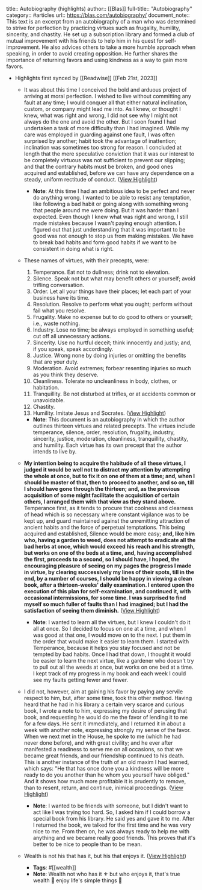 title:: Autobiography (highlights)
author:: [[Blas]]
full-title:: "Autobiography"
category:: #articles
url:: https://blas.com/autobiography/
document_note:: This text is an excerpt from an autobiography of a man who was determined to strive for perfection by practicing virtues such as frugality, humility, sincerity, and chastity. He set up a subscription library and formed a club of mutual improvement with his friends to help him in his quest for self-improvement. He also advices others to take a more humble approach when speaking, in order to avoid creating opposition. He further shares the importance of returning favors and using kindness as a way to gain more favors.

- Highlights first synced by [[Readwise]] [[Feb 21st, 2023]]
	- It was about this time I conceived the bold and arduous project of arriving at moral perfection. I wished to live without committing any fault at any time; I would conquer all that either natural inclination, custom, or company might lead me into. As I knew, or thought I knew, what was right and wrong, I did not see why I might not always do the one and avoid the other. But I soon found I had undertaken a task of more difficulty than I had imagined. While my care was employed in guarding against one fault, I was often surprised by another; habit took the advantage of inattention; inclination was sometimes too strong for reason. I concluded at length that the mere speculative conviction that it was our interest to be completely virtuous was not sufficient to prevent our slipping; and that the contrary habits must be broken, and good ones acquired and established, before we can have any dependence on a steady, uniform rectitude of conduct. ([View Highlight](https://read.readwise.io/read/01gsp6ye68b9ds41a814qwwg85))
		- **Note**: At this time I had an ambitious idea to be perfect and never do anything wrong. I wanted to be able to resist any temptation, like following a bad habit or going along with something wrong that people around me were doing. But it was harder than I expected. Even though I knew what was right and wrong, I still made mistakes because I wasn't paying enough attention. I figured out that just understanding that it was important to be good was not enough to stop us from making mistakes. We have to break bad habits and form good habits if we want to be consistent in doing what is right.
	- These names of virtues, with their precepts, were:
	  
	  1.  Temperance. Eat not to dullness; drink not to elevation.
	  2.  Silence. Speak not but what may benefit others or yourself; avoid trifling conversation.
	  3.  Order. Let all your things have their places; let each part of your business have its time.
	  4.  Resolution. Resolve to perform what you ought; perform without fail what you resolve.
	  5.  Frugality. Make no expense but to do good to others or yourself; i.e., waste nothing.
	  6.  Industry. Lose no time; be always employed in something useful; cut off all unnecessary actions.
	  7.  Sincerity. Use no hurtful deceit; think innocently and justly; and, if you speak, speak accordingly.
	  8.  Justice. Wrong none by doing injuries or omitting the benefits that are your duty.
	  9.  Moderation. Avoid extremes; forbear resenting injuries so much as you think they deserve.
	  10.  Cleanliness. Tolerate no uncleanliness in body, clothes, or habitation.
	  11.  Tranquillity. Be not disturbed at trifles, or at accidents common or unavoidable.
	  12.  Chastity.
	  13.  Humility. Imitate Jesus and Socrates. ([View Highlight](https://read.readwise.io/read/01gsp6q6sbfv1gfqg4qtzzf6ns))
		- **Note**: This document is an autobiography in which the author outlines thirteen virtues and related precepts. The virtues include temperance, silence, order, resolution, frugality, industry, sincerity, justice, moderation, cleanliness, tranquillity, chastity, and humility. Each virtue has its own precept that the author intends to live by.
	- **My intention being to acquire the habitude of all these virtues, I judged it would be well not to distract my attention by attempting the whole at once, but to fix it on one of them at a time; and, when I should be master of that, then to proceed to another, and so on, till I should have gone through the thirteen; and, as the previous acquisition of some might facilitate the acquisition of certain others, I arranged them with that view as they stand above.** Temperance first, as it tends to procure that coolness and clearness of head which is so necessary where constant vigilance was to be kept up, and guard maintained against the unremitting attraction of ancient habits and the force of perpetual temptations. This being acquired and established, Silence would be more easy; **and, like him who, having a garden to weed, does not attempt to eradicate all the bad herbs at once, which would exceed his reach and his strength, but works on one of the beds at a time, and, having accomplished the first, proceeds to a second, so I should have, I hoped, the encouraging pleasure of seeing on my pages the progress I made in virtue, by clearing successively my lines of their spots, till in the end, by a number of courses, I should be happy in viewing a clean book, after a thirteen-weeks' daily examination. I entered upon the execution of this plan for self-examination, and continued it, with occasional intermissions, for some time. I was surprised to find myself so much fuller of faults than I had imagined; but I had the satisfaction of seeing them diminish.** ([View Highlight](https://read.readwise.io/read/01gsp6qzq87xa10eygjj9pgepn))
		- **Note**: I wanted to learn all the virtues, but I knew I couldn't do it all at once. So I decided to focus on one at a time, and when I was good at that one, I would move on to the next. I put them in the order that would make it easier to learn them. I started with Temperance, because it helps you stay focused and not be tempted by bad habits. Once I had that down, I thought it would be easier to learn the next virtue, like a gardener who doesn't try to pull out all the weeds at once, but works on one bed at a time. I kept track of my progress in my book and each week I could see my faults getting fewer and fewer.
	- I did not, however, aim at gaining his favor by paying any servile respect to him, but, after some time, took this other method. Having heard that he had in his library a certain very scarce and curious book, I wrote a note to him, expressing my desire of perusing that book, and requesting he would do me the favor of lending it to me for a few days. He sent it immediately, and I returned it in about a week with another note, expressing strongly my sense of the favor. When we next met in the House, he spoke to me (which he had never done before), and with great civility; and he ever after manifested a readiness to serve me on all occasions, so that we became great friends, and our friendship continued to his death. This is another instance of the truth of an old maxim I had learned, which says: "He that has once done you a kindness will be more ready to do you another than he whom you yourself have obliged." And it shows how much more profitable it is prudently to remove, than to resent, return, and continue, inimical proceedings. ([View Highlight](https://read.readwise.io/read/01gsp6vy78e1x04wxhzj8kdkj2))
		- **Note**: I wanted to be friends with someone, but I didn't want to act like I was trying too hard. So, I asked him if I could borrow a special book from his library. He said yes and gave it to me. After I returned the book, we talked for the first time and he was very nice to me. From then on, he was always ready to help me with anything and we became really good friends. This proves that it's better to be nice to people than to be mean.
	- Wealth is not his that has it, but his that enjoys it. ([View Highlight](https://read.readwise.io/read/01gsp6x4d2pz8ehpmwyfhvzfh7))
		- **Tags**: #[[wealth]]
		- **Note**: Wealth not who has it ⚜️
		  but who enjoys it, that's true wealth 🤑
		  enjoy life's simple things 🌻
